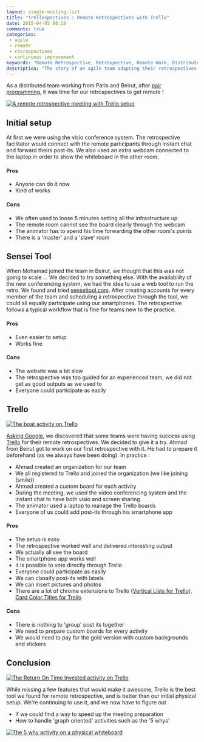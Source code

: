 ```yaml
---
layout: single-mailing-list
title: "Trellospectives : Remote Retrospectives with Trello"
date: 2015-04-05 06:18
comments: true
categories:
 - agile
 - remote
 - retrospectives
 - continuous improvement
keywords: "Remote Retrospective, Retrospective, Remote Work, Distributed Teams, Agile Retrospectives, Trello"
description: "The story of an agile team adapting their retrospectives for remote work"
---
```

As a distributed team working from Paris and Beirut, after [pair programming](/from-zero-to-pair-programming-hero/), it was time for our retrospectives to get remote !

[![A remote retrospective meeting with Trello setup]({{site.url}}{{site.baseurl}}/imgs/2015-04-05-trellospectives-remote-retrospectives-with-trello/setup-small.jpg)]({{site.url}}/imgs/2015-04-05-trellospectives-remote-retrospectives-with-trello/setup.jpg)

## Initial setup

At first we were using the visio conference system. The retrospective facilitator would connect with the remote participants through instant chat and forward theirs post-its. We also used an extra webcam connected to the laptop in order to show the whiteboard in the other room.

#### Pros

* Anyone can do it now
* Kind of works

#### Cons

* We often used to loose 5 minutes setting all the infrastructure up
* The remote room cannot see the board clearly through the webcam
* The animator has to spend his time forwarding the other room's points
* There is a 'master' and a 'slave' room

## Sensei Tool

When Mohamad joined the team in Beirut, we thought that this was not going to scale ... We decided to try something else. With the availability of the new conferencing system, we had the idea to use a web tool to run the retro. We found and tried [senseitool.com](http://senseitool.com/). After creating accounts for every member of the team and scheduling a retrospective through the tool, we could all equally participate using our smartphones. The retrospective follows a typical workflow that is fine for teams new to the practice.

#### Pros

* Even easier to setup
* Works fine

#### Cons

* The website was a bit slow
* The retrospective was too guided for an experienced team, we did not get as good outputs as we used to
* Everyone could participate as easily

## Trello

[![The boat activity on Trello]({{site.url}}{{site.baseurl}}/imgs/2015-04-05-trellospectives-remote-retrospectives-with-trello/boat-small.jpg)]({{site.url}}/imgs/2015-04-05-trellospectives-remote-retrospectives-with-trello/boat.jpg)

[Asking Google](https://www.google.fr/search?sourceid=chrome-psyapi2&ion=1&espv=2&ie=UTF-8&q=remote%20retrospective), we discovered that some teams were having success using [Trello](https://trello.com/) for their remote retrospectives. We decided to give it a try. Ahmad from Beirut got to work on our first retrospective with it. He had to prepare it beforehand (as we always have been doing). In practice :

* Ahmad created an organization for our team
* We all registered to Trello and joined the organization (we like joining (smile))
* Ahmad created a custom board for each activity
* During the meeting, we used the video conferencing system and the instant chat to have both visio and screen sharing
* The animator used a laptop to manage the Trello boards
* Everyone of us could add post-its through his smartphone app

#### Pros

* The setup is easy
* The retrospective worked well and delivered interesting output
* We actually all see the board
* The smartphone app works well
* It is possible to vote directly through Trello
* Everyone could participate as easily
* We can classify post-its with labels
* We can insert pictures and photos
* There are a lot of chrome extensions to Trello ([Vertical Lists for Trello](https://chrome.google.com/webstore/detail/vertical-lists-for-trello/aldklnbenbdgfgfbflalmlddkkndgnlc?utm_source=chrome-app-launcher-info-dialog)), [Card Color Titles for Trello](https://chrome.google.com/webstore/detail/card-color-titles-for-tre/hpmobkglehhleflhaefmfajhbdnjmgim?utm_source=chrome-app-launcher-info-dialog)

#### Cons

* There is nothing to 'group' post its together
* We need to prepare custom boards for every activity
* We would need to pay for the gold version with custom backgrounds and stickers

## Conclusion

[![The Return On Time Invested activity on Trello]({{site.url}}{{site.baseurl}}/imgs/2015-04-05-trellospectives-remote-retrospectives-with-trello/roti-small.jpg)]({{site.url}}/imgs/2015-04-05-trellospectives-remote-retrospectives-with-trello/roti.jpg)

While missing a few features that would make it awesome, Trello is the best tool we found for remote retrospective, and is better than our initial physical setup. We're continuing to use it, and we now have to figure out

* If we could find a way to speed up the meeting preparation
* How to handle 'graph oriented' activities such as the '5 whys'

[![The 5 why activity on a physical whiteboard]({{site.url}}{{site.baseurl}}/imgs/2015-04-05-trellospectives-remote-retrospectives-with-trello/5-whys-small.jpg)]({{site.url}}/imgs/2015-04-05-trellospectives-remote-retrospectives-with-trello/5-whys.jpg)
